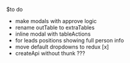 $to do <br>
- make modals with approve logic <br>
- rename outTable to extraTables <br>
- inline modal with tableActions <br>
- for leads positions showing full person info <br>
- move default dropdowns to redux [x] <br>
- createApi without thunk ??? <br>